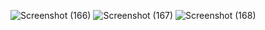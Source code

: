 ![Screenshot (166)](https://github.com/user-attachments/assets/d93c5786-35d1-48a0-a55e-9b45ade09c45)
![Screenshot (167)](https://github.com/user-attachments/assets/279eae04-fd22-44ee-8b70-3fd15d5b5329)
![Screenshot (168)](https://github.com/user-attachments/assets/6ef4bcd4-bedd-4863-b4bb-20ae61239992)
